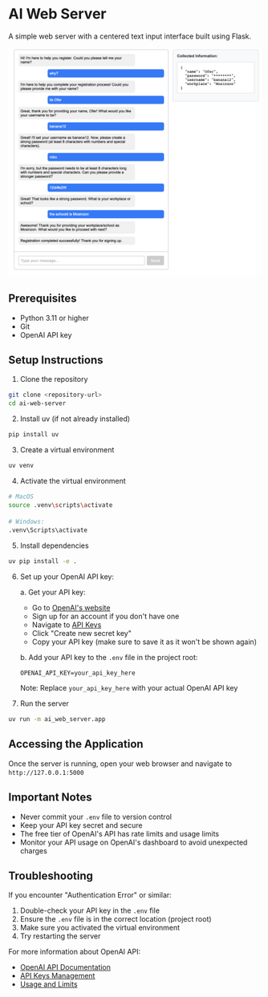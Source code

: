 # AI Web Server

A simple web server with a centered text input interface built using Flask.

![Screenshot of the application](screenshot.png)

## Prerequisites

- Python 3.11 or higher
- Git
- OpenAI API key

## Setup Instructions

1. Clone the repository
```bash
git clone <repository-url>
cd ai-web-server
```

2. Install uv (if not already installed)
```bash
pip install uv
```

3. Create a virtual environment
```bash
uv venv
```

4. Activate the virtual environment
```bash
# MacOS
source .venv\scripts\activate

# Windows:
.venv\Scripts\activate
```

5. Install dependencies
```bash
uv pip install -e .
```

6. Set up your OpenAI API key:

   a. Get your API key:
   - Go to [OpenAI's website](https://platform.openai.com/signup)
   - Sign up for an account if you don't have one
   - Navigate to [API Keys](https://platform.openai.com/api-keys)
   - Click "Create new secret key"
   - Copy your API key (make sure to save it as it won't be shown again)

   b. Add your API key to the `.env` file in the project root:
   ```
   OPENAI_API_KEY=your_api_key_here
   ```

   Note: Replace `your_api_key_here` with your actual OpenAI API key

7. Run the server
```bash
uv run -m ai_web_server.app
```

## Accessing the Application

Once the server is running, open your web browser and navigate to `http://127.0.0.1:5000`

## Important Notes

- Never commit your `.env` file to version control
- Keep your API key secret and secure
- The free tier of OpenAI's API has rate limits and usage limits
- Monitor your API usage on OpenAI's dashboard to avoid unexpected charges

## Troubleshooting

If you encounter "Authentication Error" or similar:
1. Double-check your API key in the `.env` file
2. Ensure the `.env` file is in the correct location (project root)
3. Make sure you activated the virtual environment
4. Try restarting the server

For more information about OpenAI API:
- [OpenAI API Documentation](https://platform.openai.com/docs/introduction)
- [API Keys Management](https://platform.openai.com/api-keys)
- [Usage and Limits](https://platform.openai.com/docs/guides/rate-limits)
